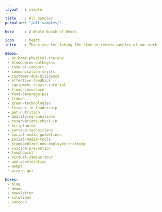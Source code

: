 ```yaml
---
layout   : sample

title    : All Samples
permalink: "/all-samples/"

hero     : A Whole Bunch of Demos

icon     : heart
intro    : Thank you for taking the time to review samples of our work. Your account manager has selected these demos as being the most relevant based on your current eLearning needs and future plans. If you have any questions or would like to see additional demos, please contact your account manager.

demos:
 - at-home-physical-therapy
 - bloodborne-pathogens
 - code-of-conduct
 - communication-skills
 - customer-due-diligence
 - effective-feedback
 - equipment-repair-tutorial
 - flood-insurance
 - food-beverage-pos
 - french
 - green-technologies
 - lessons-in-leadership
 - pet-nutrition
 - qualifying-questions
 - reservations-check-in
 - scriptnoted
 - service-technicians
 - social-media-guidelines
 - social-media-tools
 - standardized-new-employee-training
 - suicide-prevention
 - touchpoint
 - virtual-campus-tour
 - wan-acceleration
 - webpt
 - wizard-gui

boxes:
 - blog
 - demos
 - newsletter
 - solutions
 - success
---
```

